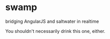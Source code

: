 swamp
=====

bridging AngularJS and saltwater in realtime

You shouldn't necessarily drink this one, either.
